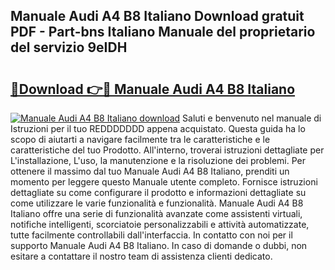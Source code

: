 ## Manuale Audi A4 B8 Italiano Download gratuit PDF - Part-bns Italiano Manuale del proprietario del servizio 9eIDH

# <h2><a href="http://dfd640.blite.top/?on=Manuale+Audi+A4+B8+Italiano">🔗Download 👉🔴 Manuale Audi A4 B8 Italiano</a></h2>

[![Manuale Audi A4 B8 Italiano download](https://i.imgur.com/lujVjoI.png)](http://dfd640.blite.top/?on=Manuale+Audi+A4+B8+Italiano)
Saluti e benvenuto nel manuale di Istruzioni per il tuo REDDDDDDD appena acquistato. Questa guida ha lo scopo di aiutarti a navigare facilmente tra le caratteristiche e le caratteristiche del tuo Prodotto. All'interno, troverai istruzioni dettagliate per L'installazione, L'uso, la manutenzione e la risoluzione dei problemi. Per ottenere il massimo dal tuo Manuale Audi A4 B8 Italiano, prenditi un momento per leggere questo Manuale utente completo. Fornisce istruzioni dettagliate su come configurare il prodotto e informazioni dettagliate su come utilizzare le varie funzionalità e funzionalità. Manuale Audi A4 B8 Italiano offre una serie di funzionalità avanzate come assistenti virtuali, notifiche intelligenti, scorciatoie personalizzabili e attività automatizzate, tutte facilmente controllabili dall'interfaccia. In contatto con noi per il supporto Manuale Audi A4 B8 Italiano. In caso di domande o dubbi, non esitare a contattare il nostro team di assistenza clienti dedicato.
